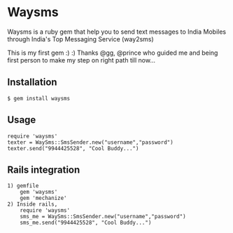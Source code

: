 # Waysms

Waysms is a ruby gem that help you to send text messages to India Mobiles through India's Top Messaging Service (way2sms)

This is my first gem :) :)
Thanks @gg, @prince who guided me and being first person to make my step on right path till now...

## Installation

    $ gem install waysms

## Usage
    require 'waysms'
    texter = WaySms::SmsSender.new("username","password")
    texter.send("9944425528", "Cool Buddy...")

## Rails integration
    1) gemfile
        gem 'waysms'
        gem 'mechanize'
    2) Inside rails,
        require 'waysms'
        sms_me = WaySms::SmsSender.new("username","password")
        sms_me.send("9944425528", "Cool Buddy...")